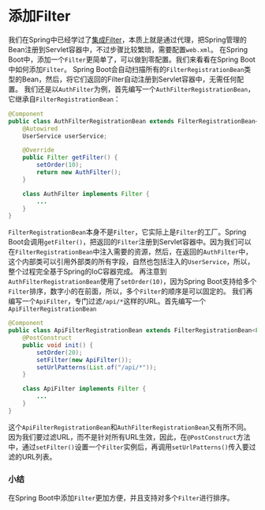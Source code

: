 # 添加Filter

我们在Spring中已经学过了[集成Filter](https://www.liaoxuefeng.com/wiki/1252599548343744/1282384114745378)，本质上就是通过代理，把Spring管理的Bean注册到Servlet容器中，不过步骤比较繁琐，需要配置`web.xml`。
在Spring Boot中，添加一个`Filter`更简单了，可以做到零配置。我们来看看在Spring Boot中如何添加`Filter`。
Spring Boot会自动扫描所有的`FilterRegistrationBean`类型的Bean，然后，将它们返回的Filter自动注册到Servlet容器中，无需任何配置。
我们还是以`AuthFilter`为例，首先编写一个`AuthFilterRegistrationBean`，它继承自`FilterRegistrationBean`：
```java
@Component
public class AuthFilterRegistrationBean extends FilterRegistrationBean<Filter> {
    @Autowired
    UserService userService;

    @Override
    public Filter getFilter() {
        setOrder(10);
        return new AuthFilter();
    }

    class AuthFilter implements Filter {
        ...
    }
}
```
`FilterRegistrationBean`本身不是`Filter`，它实际上是`Filter`的工厂。Spring Boot会调用`getFilter()`，把返回的`Filter`注册到Servlet容器中。因为我们可以在`FilterRegistrationBean`中注入需要的资源，然后，在返回的`AuthFilter`中，这个内部类可以引用外部类的所有字段，自然也包括注入的`UserService`，所以，整个过程完全基于Spring的IoC容器完成。
再注意到`AuthFilterRegistrationBean`使用了`setOrder(10)`，因为Spring Boot支持给多个`Filter`排序，数字小的在前面，所以，多个`Filter`的顺序是可以固定的。
我们再编写一个`ApiFilter`，专门过滤`/api/*`这样的URL。首先编写一个`ApiFilterRegistrationBean`
```java
@Component
public class ApiFilterRegistrationBean extends FilterRegistrationBean<Filter> {
    @PostConstruct
    public void init() {
        setOrder(20);
        setFilter(new ApiFilter());
        setUrlPatterns(List.of("/api/*"));
    }

    class ApiFilter implements Filter {
        ...
    }
}
```
这个`ApiFilterRegistrationBean`和`AuthFilterRegistrationBean`又有所不同。因为我们要过滤URL，而不是针对所有URL生效，因此，在`@PostConstruct`方法中，通过`setFilter()`设置一个`Filter`实例后，再调用`setUrlPatterns()`传入要过滤的URL列表。
### 小结
在Spring Boot中添加`Filter`更加方便，并且支持对多个`Filter`进行排序。
